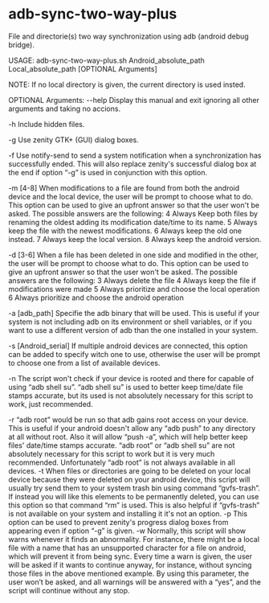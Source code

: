 # adb-sync-two-way-plus
File and directorie(s) two way synchronization using adb (android debug bridge).

USAGE: adb-sync-two-way-plus.sh Android_absolute_path Local_absolute_path [OPTIONAL Arguments]

NOTE: If no local directory is given, the current directory is used insted.

OPTIONAL Arguments:
   --help             Display this manual and exit ignoring
                      all other arguments and taking no accions.

   -h                 Include hidden files.

   -g                 Use zenity GTK+ (GUI) dialog boxes.

   -f                 Use notify-send to send a system notification when a
                      synchronization has successfully ended. This will also 
                      replace zenity's successful dialog box at the end if 
                      option “-g” is used in conjunction with this option.

   -m [4-8]           When modifications to a file are found from both the
                      android device and the local device, the user will be
                      prompt to choose what to do. This option can be used
                      to give an upfront answer so that the user won't be asked.
                      The possible answers are the following:
                      4 Always Keep both files by renaming the oldest adding
                        its modification date/time to its name.
                      5 Always keep the file with the newest modifications.
                      6 Always keep the old one instead.
                      7 Always keep the local version.
                      8 Always keep the android version.

   -d [3-6]           When a file has been deleted in one side and modified in
                      the other, the user will be prompt to choose what to do.
                      This option can be used to give an upfront answer so that
                      the user won't be asked. The possible answers are the
                      following:
                      3 Always delete the file
                      4 Always keep the file if modifications were made
                      5 Always prioritize and choose the local operation
                      6 Always prioritize and choose the android operation

   -a [adb_path]           Specifie the adb binary that will be used.
                           This is useful if your system is not including 
                           adb on its environment or shell variables, or
                           if you want to use a different version of adb
                           than the one installed in your system.

   -s [Android_serial]     If multiple android devices are connected, this
                           option can be added to specify witch one to use,
                           otherwise the user will be prompt to choose one
                           from a list of available devices.

   -n                 The script won't check if your device is rooted and there
                      for capable of using “adb shell su”. “adb shell su” is 
                      used to better keep time/date file stamps accurate, but
                      its used is not absolutely necessary for this script to
                      work, just recommended.

   -r                 “adb root” would be run so that adb gains root access on
                      your device. This is useful if your android doesn't allow
                      any “adb push” to any directory at all without root. Also
                      it will allow “push -a”, which will help better keep
                      files' date/time stamps accurate. “adb root” or “adb
                      shell su” are not absolutely necessary for this script to
                      work but it is very much recommended. Unfortunately “adb
                      root” is not always available in all devices.
    -t                When files or directories are going to be deleted on your
                      local device because they were deleted on your android
                      device, this script will usually try send them to your
                      system trash bin using command “gvfs-trash”. If instead
                      you will like this elements to be permanently deleted,
                      you can use this option so that command “rm” is used.
                      This is also helpful if “gvfs-trash” is not available on
                      your system and installing it it's not an option.
    -p                This option can be used to prevent zenity's progress
                      dialog boxes from appearing even if option “-g” is given.
    -w                Normally, this script will show warns whenever it finds
                      an abnormality. For instance, there might be a local file
                      with a name that has an unsupported character for a file
                      on android, which will prevent it from being sync. Every
                      time a warn is given, the user will be asked if it wants
                      to continue anyway, for instance, without syncing those
                      files in the above mentioned example. By using this
                      parameter, the   user won’t be asked, and all warnings
                      will be answered with a “yes”, and the script will
                      continue without any stop.
